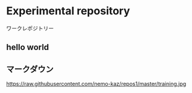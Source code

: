 # Experimental repository #
ワークレポジトリー


hello world
-----------

## マークダウン ##
https://raw.githubusercontent.com/nemo-kaz/repos1/master/training.jpg

[image]: https://raw.githubusercontent.com/nemo-kaz/repos1/master/training.jpg
